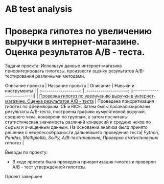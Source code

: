 # AB test analysis

# Проверка гипотез по увеличению выручки в интернет-магазине. Оценка результатов А/В - теста.
 
Задачи проекта: 
Используя данные интернет-магазина приоритезировать гипотезы, произвести оценку результатов A/B-тестирования различными методами.

 Описание проекта
| Название проекта | Описание | Навыки и инструменты  |
| :--------------------: | :---------------------: |:---------------------------:|
| [Проверка гипотез по увеличению выручки в интернет-магазине. Оценка результатов А/В - теста](https://github.com/ekaterina-zakharova/Yandex_Practicum/blob/main/AB%20test%20analysis/Проверка%20гипотез%20по%20увеличению%20выручки%20в%20интернет-магазине.ipynb) | Проведена приоритизация гипотез по фреймворкам ICE и RICE. Затем былы проанализированы результаты A/B-теста, построены графики кумулятивной выручки, среднего чека, конверсии по группам, а затем посчитаны статистическая значимость различий конверсий и средних чеков по сырым и очищенным данным. На основании анализа было принято решение о нецелесообразности дальнейшего проведения теста| *Python, Pandas, Mathplotlib, SciPy, А/В-тестирование, Проверка статистических гипотез* |

Выводы по проекту:
   - В ходе проекта была проведена приоритизация гипотез и проверен А/В - тест утвержденной гипотезы.
  
Проект завершен
